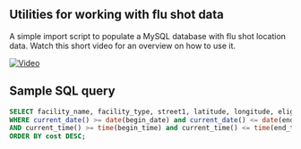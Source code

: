## Utilities for working with flu shot data

A simple import script to populate a MySQL database with flu shot location data. Watch this short video for an overview on how to use it.

[![Video](https://raw.github.com/CityOfPhiladelphia/flu-shot-spec/master/city-of-philadelphia/utilities/you-tube.png)](http://www.youtube.com/watch?v=VTvBpGTDJ00)


## Sample SQL query

```sql
SELECT facility_name, facility_type, street1, latitude, longitude, eligibility, cost, currency_code FROM locations 
WHERE current_date() >= date(begin_date) and current_date() <= date(end_date) 
AND current_time() >= time(begin_time) and current_time() <= time(end_time) 
ORDER BY cost DESC;
```